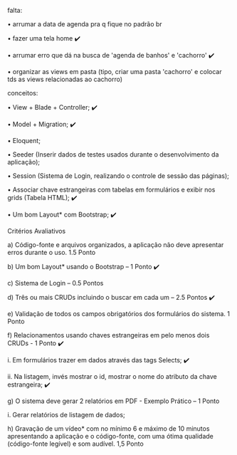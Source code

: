 falta:

• arrumar a data de agenda pra q fique no padrão br

• fazer uma tela home :heavy_check_mark:

• arrumar erro que dá na busca de 'agenda de banhos' e 'cachorro' :heavy_check_mark:

• organizar as views em pasta (tipo, criar uma pasta 'cachorro' e colocar tds as views relacionadas ao cachorro)

conceitos:

• View + Blade + Controller; :heavy_check_mark:

• Model + Migration; :heavy_check_mark:

• Eloquent; 

• Seeder (Inserir dados de testes usados durante o desenvolvimento da aplicação);

• Session (Sistema de Login, realizando o controle de sessão das páginas);

• Associar chave estrangeiras com tabelas em formulários e exibir nos grids (Tabela HTML); :heavy_check_mark:

• Um bom Layout* com Bootstrap; :heavy_check_mark:


Critérios Avaliativos

a) Código-fonte e arquivos organizados, a aplicação não deve apresentar erros durante o uso. 1.5 Ponto

b) Um bom Layout* usando o Bootstrap – 1 Ponto :heavy_check_mark:

c) Sistema de Login – 0.5 Pontos

d) Três ou mais CRUDs incluindo o buscar em cada um – 2.5 Pontos :heavy_check_mark:

e) Validação de todos os campos obrigatórios dos formulários do sistema. 1 Ponto

f) Relacionamentos usando chaves estrangeiras em pelo menos dois CRUDs - 1 Ponto :heavy_check_mark:

i. Em formulários trazer em dados através das tags Selects; :heavy_check_mark:

ii. Na listagem, invés mostrar o id, mostrar o nome do atributo da chave estrangeira; :heavy_check_mark:

g) O sistema deve gerar 2 relatórios em PDF - Exemplo Prático – 1 Ponto

i. Gerar relatórios de listagem de dados;

h) Gravação de um vídeo* com no mínimo 6 e máximo de 10 minutos apresentando a aplicação e o código-fonte, com
uma ótima qualidade (código-fonte legível) e som audível. 1,5 Ponto

